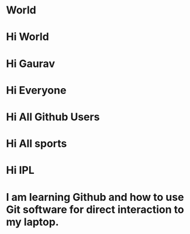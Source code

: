 # World
# Hi World
# Hi Gaurav
# Hi Everyone
# Hi All Github Users
# Hi All sports
# Hi IPL
# I am learning Github and how to use Git software for direct interaction to my laptop.
